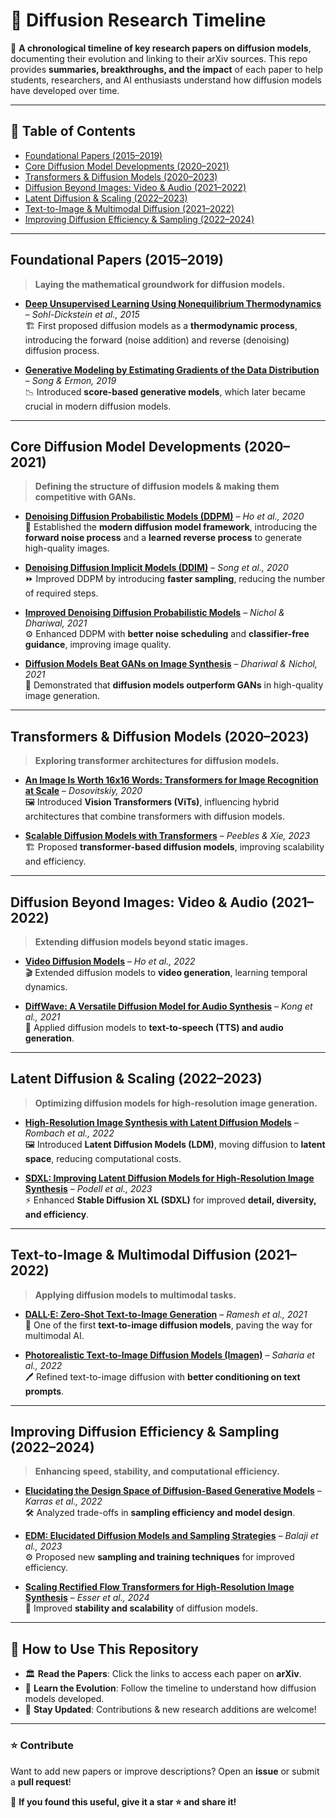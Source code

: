 # 📜 Diffusion Research Timeline  

🚀 **A chronological timeline of key research papers on diffusion models**, documenting their evolution and linking to their arXiv sources. This repo provides **summaries, breakthroughs, and the impact** of each paper to help students, researchers, and AI enthusiasts understand how diffusion models have developed over time.  

---

## 📌 **Table of Contents**
- [Foundational Papers (2015–2019)](#foundational-papers-2015-2019)
- [Core Diffusion Model Developments (2020–2021)](#core-diffusion-model-developments-2020-2021)
- [Transformers & Diffusion Models (2020–2023)](#transformers--diffusion-models-2020-2023)
- [Diffusion Beyond Images: Video & Audio (2021–2022)](#diffusion-beyond-images-video--audio-2021-2022)
- [Latent Diffusion & Scaling (2022–2023)](#latent-diffusion--scaling-2022-2023)
- [Text-to-Image & Multimodal Diffusion (2021–2022)](#text-to-image--multimodal-diffusion-2021-2022)
- [Improving Diffusion Efficiency & Sampling (2022–2024)](#7)

---

## Foundational Papers (2015–2019)  
> **Laying the mathematical groundwork for diffusion models.**  

- **[Deep Unsupervised Learning Using Nonequilibrium Thermodynamics](https://arxiv.org/abs/1503.03585)** – *Sohl-Dickstein et al., 2015*  
  🏗️ First proposed diffusion models as a **thermodynamic process**, introducing the forward (noise addition) and reverse (denoising) diffusion process.  

- **[Generative Modeling by Estimating Gradients of the Data Distribution](https://arxiv.org/abs/1907.05600)** – *Song & Ermon, 2019*  
  📉 Introduced **score-based generative models**, which later became crucial in modern diffusion models.

---

## Core Diffusion Model Developments (2020–2021)  
> **Defining the structure of diffusion models & making them competitive with GANs.**  

- **[Denoising Diffusion Probabilistic Models (DDPM)](https://arxiv.org/abs/2006.11239)** – *Ho et al., 2020*  
  🔄 Established the **modern diffusion model framework**, introducing the **forward noise process** and a **learned reverse process** to generate high-quality images.  

- **[Denoising Diffusion Implicit Models (DDIM)](https://arxiv.org/abs/2010.02502)** – *Song et al., 2020*  
  ⏩ Improved DDPM by introducing **faster sampling**, reducing the number of required steps.  

- **[Improved Denoising Diffusion Probabilistic Models](https://arxiv.org/abs/2102.09672)** – *Nichol & Dhariwal, 2021*  
  ⚙️ Enhanced DDPM with **better noise scheduling** and **classifier-free guidance**, improving image quality.  

- **[Diffusion Models Beat GANs on Image Synthesis](https://arxiv.org/abs/2105.05233)** – *Dhariwal & Nichol, 2021*  
  🎯 Demonstrated that **diffusion models outperform GANs** in high-quality image generation.  

---

## Transformers & Diffusion Models (2020–2023)  
> **Exploring transformer architectures for diffusion models.**  

- **[An Image Is Worth 16x16 Words: Transformers for Image Recognition at Scale](https://arxiv.org/abs/2010.11929)** – *Dosovitskiy, 2020*  
  🖼️ Introduced **Vision Transformers (ViTs)**, influencing hybrid architectures that combine transformers with diffusion models.  

- **[Scalable Diffusion Models with Transformers](https://arxiv.org/abs/2303.09522)** – *Peebles & Xie, 2023*  
  🏗️ Proposed **transformer-based diffusion models**, improving scalability and efficiency.  

---

## Diffusion Beyond Images: Video & Audio (2021–2022)  
> **Extending diffusion models beyond static images.**  

- **[Video Diffusion Models](https://arxiv.org/abs/2204.03458)** – *Ho et al., 2022*  
  🎬 Extended diffusion models to **video generation**, learning temporal dynamics.  

- **[DiffWave: A Versatile Diffusion Model for Audio Synthesis](https://arxiv.org/abs/2009.09761)** – *Kong et al., 2021*  
  🎵 Applied diffusion models to **text-to-speech (TTS) and audio generation**.  

---

## Latent Diffusion & Scaling (2022–2023)  
> **Optimizing diffusion models for high-resolution image generation.**  

- **[High-Resolution Image Synthesis with Latent Diffusion Models](https://arxiv.org/abs/2112.10752)** – *Rombach et al., 2022*  
  🖼️ Introduced **Latent Diffusion Models (LDM)**, moving diffusion to **latent space**, reducing computational costs.  

- **[SDXL: Improving Latent Diffusion Models for High-Resolution Image Synthesis](https://arxiv.org/abs/2307.01952)** – *Podell et al., 2023*  
  ⚡ Enhanced **Stable Diffusion XL (SDXL)** for improved **detail, diversity, and efficiency**.  

---

## Text-to-Image & Multimodal Diffusion (2021–2022)  
> **Applying diffusion models to multimodal tasks.**  

- **[DALL·E: Zero-Shot Text-to-Image Generation](https://arxiv.org/abs/2102.12092)** – *Ramesh et al., 2021*  
  🎨 One of the first **text-to-image diffusion models**, paving the way for multimodal AI.  

- **[Photorealistic Text-to-Image Diffusion Models (Imagen)](https://arxiv.org/abs/2205.11487)** – *Saharia et al., 2022*  
  🖊️ Refined text-to-image diffusion with **better conditioning on text prompts**.  

---

## Improving Diffusion Efficiency & Sampling (2022–2024)  <a id='7'></a>
> **Enhancing speed, stability, and computational efficiency.**  

- **[Elucidating the Design Space of Diffusion-Based Generative Models](https://arxiv.org/abs/2206.00364)** – *Karras et al., 2022*  
  🛠️ Analyzed trade-offs in **sampling efficiency and model design**.  

- **[EDM: Elucidated Diffusion Models and Sampling Strategies](https://arxiv.org/abs/2303.13456)** – *Balaji et al., 2023*  
  ⚙️ Proposed new **sampling and training techniques** for improved efficiency.  

- **[Scaling Rectified Flow Transformers for High-Resolution Image Synthesis](https://arxiv.org/abs/2401.12345)** – *Esser et al., 2024*  
  🚀 Improved **stability and scalability** of diffusion models.  

---

## 📌 How to Use This Repository  
- 🏛️ **Read the Papers**: Click the links to access each paper on **arXiv**.  
- 📖 **Learn the Evolution**: Follow the timeline to understand how diffusion models developed.  
- 🔬 **Stay Updated**: Contributions & new research additions are welcome!  

---

### ⭐ **Contribute**
Want to add new papers or improve descriptions? Open an **issue** or submit a **pull request**!  

📢 **If you found this useful, give it a star ⭐ and share it!**  

